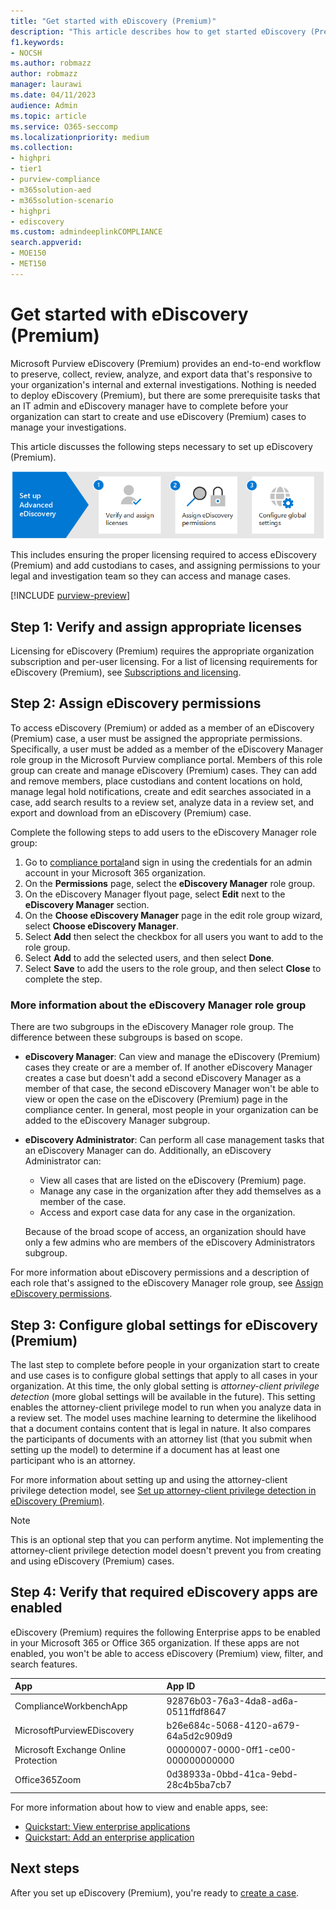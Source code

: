```yaml
---
title: "Get started with eDiscovery (Premium)"
description: "This article describes how to get started eDiscovery (Premium) so you can start creating and managing cases. It also describes the required Microsoft subscriptions and licensing. After you complete a few quick steps, the eDiscovery (Premium) tool is ready to use."
f1.keywords:
- NOCSH
ms.author: robmazz
author: robmazz
manager: laurawi
ms.date: 04/11/2023
audience: Admin
ms.topic: article
ms.service: O365-seccomp
ms.localizationpriority: medium
ms.collection: 
- highpri
- tier1
- purview-compliance
- m365solution-aed
- m365solution-scenario
- highpri
- ediscovery
ms.custom: admindeeplinkCOMPLIANCE
search.appverid: 
- MOE150
- MET150
---
```


# Get started with eDiscovery (Premium)

Microsoft Purview eDiscovery (Premium) provides an end-to-end workflow to preserve, collect, review, analyze, and export data that's responsive to your organization's internal and external investigations. Nothing is needed to deploy eDiscovery (Premium), but there are some prerequisite tasks that an IT admin and eDiscovery manager have to complete before your organization can start to create and use eDiscovery (Premium) cases to manage your investigations.

This article discusses the following steps necessary to set up eDiscovery (Premium).

![Steps to set up eDiscovery (Premium).](../media/set-up-advanced-ediscovery.png)

This includes ensuring the proper licensing required to access eDiscovery (Premium) and add custodians to cases, and assigning permissions to your legal and investigation team so they can access and manage cases.

[!INCLUDE [purview-preview](../includes/purview-preview.md)]

## Step 1: Verify and assign appropriate licenses

Licensing for eDiscovery (Premium) requires the appropriate organization subscription and per-user licensing. For a list of licensing requirements for eDiscovery (Premium), see [Subscriptions and licensing](ediscovery-overview.md#subscriptions-and-licensing).

## Step 2: Assign eDiscovery permissions

To access eDiscovery (Premium) or added as a member of an eDiscovery (Premium) case, a user must be assigned the appropriate permissions. Specifically, a user must be added as a member of the eDiscovery Manager role group in the Microsoft Purview compliance portal. Members of this role group can create and manage eDiscovery (Premium) cases. They can add and remove members, place custodians and content locations on hold, manage legal hold notifications, create and edit searches associated in a case, add search results to a review set, analyze data in a review set, and export and download from an eDiscovery (Premium) case.

Complete the following steps to add users to the eDiscovery Manager role group:

1. Go to <a href="https://go.microsoft.com/fwlink/p/?linkid=2173597" target="_blank">compliance portal</a>and sign in using the credentials for an admin account in your Microsoft 365 organization.
2. On the **Permissions** page, select the **eDiscovery Manager** role group.
3. On the eDiscovery Manager flyout page, select **Edit** next to the **eDiscovery Manager** section.
4. On the **Choose eDiscovery Manager** page in the edit role group wizard, select **Choose eDiscovery Manager**.
5. Select **Add** then select the checkbox for all users you want to add to the role group.
6. Select **Add** to add the selected users, and then select **Done**.
7. Select **Save** to add the users to the role group, and then select **Close** to complete the step.

### More information about the eDiscovery Manager role group

There are two subgroups in the eDiscovery Manager role group. The difference between these subgroups is based on scope.

- **eDiscovery Manager**: Can view and manage the eDiscovery (Premium) cases they create or are a member of. If another eDiscovery Manager creates a case but doesn't add a second eDiscovery Manager as a member of that case, the second eDiscovery Manager won't be able to view or open the case on the eDiscovery (Premium) page in the compliance center. In general, most people in your organization can be added to the eDiscovery Manager subgroup.

- **eDiscovery Administrator**: Can perform all case management tasks that an eDiscovery Manager can do. Additionally, an eDiscovery Administrator can:

  - View all cases that are listed on the eDiscovery (Premium) page.
  - Manage any case in the organization after they add themselves as a member of the case.
  - Access and export case data for any case in the organization.

  Because of the broad scope of access, an organization should have only a few admins who are members of the eDiscovery Administrators subgroup.

For more information about eDiscovery permissions and a description of each role that's assigned to the eDiscovery Manager role group, see [Assign eDiscovery permissions](ediscovery-assign-permissions.md).

## Step 3: Configure global settings for eDiscovery (Premium)

The last step to complete before people in your organization start to create and use cases is to configure global settings that apply to all cases in your organization. At this time, the only global setting is *attorney-client privilege detection* (more global settings will be available in the future). This setting enables the attorney-client privilege model to run when you analyze data in a review set. The model uses machine learning to determine the likelihood that a document contains content that is legal in nature. It also compares the participants of documents with an attorney list (that you submit when setting up the model) to determine if a document has at least one participant who is an attorney.

For more information about setting up and using the attorney-client privilege detection model, see [Set up attorney-client privilege detection in eDiscovery (Premium)](ediscovery-attorney-privilege-detection.md).

> [!NOTE]
> This is an optional step that you can perform anytime. Not implementing the attorney-client privilege detection model doesn't prevent you from creating and using eDiscovery (Premium) cases.

## Step 4: Verify that required eDiscovery apps are enabled

eDiscovery (Premium) requires the following Enterprise apps to be enabled in your Microsoft 365 or Office 365 organization. If these apps are not enabled, you won't be able to access eDiscovery (Premium) view, filter, and search features.

|**App**|**App ID**|
|:------|:---------|
| ComplianceWorkbenchApp | 92876b03-76a3-4da8-ad6a-0511ffdf8647 |
| MicrosoftPurviewEDiscovery | b26e684c-5068-4120-a679-64a5d2c909d9 |
| Microsoft Exchange Online Protection | 00000007-0000-0ff1-ce00-000000000000 |
| Office365Zoom | 0d38933a-0bbd-41ca-9ebd-28c4b5ba7cb7 |

For more information about how to view and enable apps, see:

- [Quickstart: View enterprise applications](/azure/active-directory/manage-apps/view-applications-portal)
- [Quickstart: Add an enterprise application](/azure/active-directory/manage-apps/add-application-portal)

## Next steps

After you set up eDiscovery (Premium), you're ready to [create a case](ediscovery-create-and-manage-cases.md).
